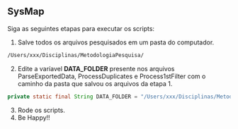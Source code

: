 ## SysMap

Siga as seguintes etapas para executar os scripts:

1) Salve todos os arquivos pesquisados em um pasta do computador. 

```bash
/Users/xxx/Disciplinas/MetodologiaPesquisa/
```

2) Edite a varíavel **DATA_FOLDER** presente nos arquivos ParseExportedData, ProcessDuplicates e Process1stFilter com o caminho da pasta que salvou os arquivos da etapa 1.

```java
private static final String DATA_FOLDER = "/Users/xxx/Disciplinas/MetodologiaPesquisa/";
```

3) Rode os scripts.
4) Be Happy!!
